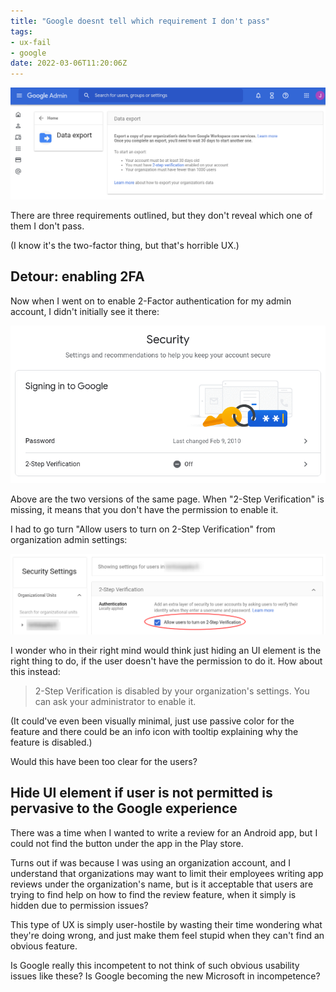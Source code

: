 ```yaml
---
title: "Google doesnt tell which requirement I don't pass"
tags:
- ux-fail
- google
date: 2022-03-06T11:20:06Z
---
```


![](screenshot.png)

There are three requirements outlined, but they don't reveal which one of them I don't pass.

(I know it's the two-factor thing, but that's horrible UX.)


Detour: enabling 2FA
--------------------

Now when I went on to enable 2-Factor authentication for my admin account, I didn't initially see it there:

![](2fa-visible-vs-not-visible.gif)

Above are the two versions of the same page.
When "2-Step Verification" is missing, it means that you don't have the permission to enable it.

I had to go turn "Allow users to turn on 2-Step Verification" from organization admin settings:

![](enable-2fa-for-organization.png)

I wonder who in their right mind would think just hiding an UI element is the right thing to do,
if the user doesn't have the permission to do it. How about this instead:

> 2-Step Verification is disabled by your organization's settings. You can ask your administrator to enable it.

(It could've even been visually minimal, just use passive color for the feature and there could be
an info icon with tooltip explaining why the feature is disabled.)

Would this have been too clear for the users?


Hide UI element if user is not permitted is pervasive to the Google experience
------------------------------------------------------------------------------

There was a time when I wanted to write a review for an Android app, but I could not find the button
under the app in the Play store.

Turns out if was because I was using an organization account, and I understand that organizations
may want to limit their employees writing app reviews under the organization's name, but is it
acceptable that users are trying to find help on how to find the review feature, when it simply is
hidden due to permission issues?

This type of UX is simply user-hostile by wasting their time wondering what they're doing wrong,
and just make them feel stupid when they can't find an obvious feature.

Is Google really this incompetent to not think of such obvious usability issues like these?
Is Google becoming the new Microsoft in incompetence?


